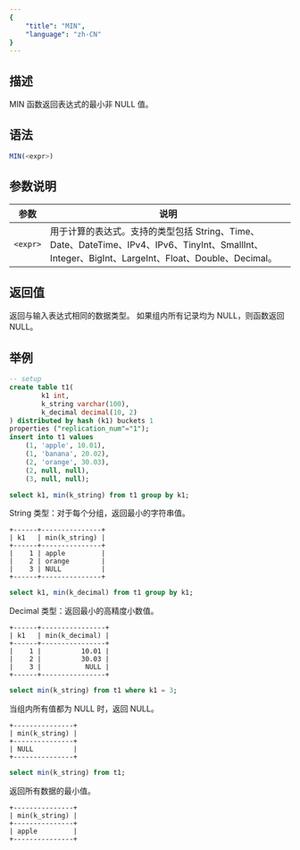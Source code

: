```yaml
---
{
    "title": "MIN",
    "language": "zh-CN"
}
---
```


## 描述

MIN 函数返回表达式的最小非 NULL 值。

## 语法

```sql
MIN(<expr>)
```

## 参数说明

| 参数 | 说明 |
| -- | -- |
| `<expr>` | 用于计算的表达式。支持的类型包括 String、Time、Date、DateTime、IPv4、IPv6、TinyInt、SmallInt、Integer、BigInt、LargeInt、Float、Double、Decimal。 |

## 返回值

返回与输入表达式相同的数据类型。
如果组内所有记录均为 NULL，则函数返回 NULL。

## 举例

```sql
-- setup
create table t1(
        k1 int,
        k_string varchar(100),
        k_decimal decimal(10, 2)
) distributed by hash (k1) buckets 1
properties ("replication_num"="1");
insert into t1 values 
    (1, 'apple', 10.01),
    (1, 'banana', 20.02),
    (2, 'orange', 30.03),
    (2, null, null),
    (3, null, null);
```

```sql
select k1, min(k_string) from t1 group by k1;
```

String 类型：对于每个分组，返回最小的字符串值。

```text
+------+---------------+
| k1   | min(k_string) |
+------+---------------+
|    1 | apple         |
|    2 | orange        |
|    3 | NULL          |
+------+---------------+
```

```sql
select k1, min(k_decimal) from t1 group by k1;
```

Decimal 类型：返回最小的高精度小数值。

```text
+------+----------------+
| k1   | min(k_decimal) |
+------+----------------+
|    1 |          10.01 |
|    2 |          30.03 |
|    3 |           NULL |
+------+----------------+
```

```sql
select min(k_string) from t1 where k1 = 3;
```

当组内所有值都为 NULL 时，返回 NULL。

```text
+---------------+
| min(k_string) |
+---------------+
| NULL          |
+---------------+
```

```sql
select min(k_string) from t1;
```

返回所有数据的最小值。

```text
+---------------+
| min(k_string) |
+---------------+
| apple         |
+---------------+
```
